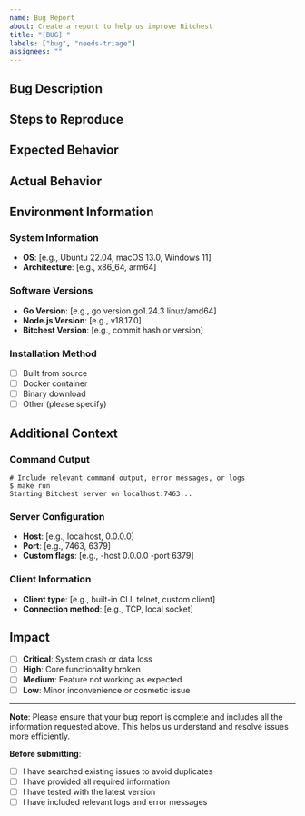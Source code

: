 ```yaml
---
name: Bug Report
about: Create a report to help us improve Bitchest
title: "[BUG] "
labels: ["bug", "needs-triage"]
assignees: ""
---
```


## Bug Description

<!-- A clear and concise description of what the bug is. -->

## Steps to Reproduce

<!-- Describe the required steps to reproduce the bug -->

## Expected Behavior

<!-- A clear and concise description of what you expected to happen. -->

## Actual Behavior

<!-- A clear and concise description of what actually happened. -->

## Environment Information

### System Information

- **OS**: [e.g., Ubuntu 22.04, macOS 13.0, Windows 11]
- **Architecture**: [e.g., x86_64, arm64]

### Software Versions

- **Go Version**: [e.g., go version go1.24.3 linux/amd64]
- **Node.js Version**: [e.g., v18.17.0]
- **Bitchest Version**: [e.g., commit hash or version]

### Installation Method

- [ ] Built from source
- [ ] Docker container
- [ ] Binary download
- [ ] Other (please specify)

## Additional Context

### Command Output

```
# Include relevant command output, error messages, or logs
$ make run
Starting Bitchest server on localhost:7463...
```

### Server Configuration

- **Host**: [e.g., localhost, 0.0.0.0]
- **Port**: [e.g., 7463, 6379]
- **Custom flags**: [e.g., -host 0.0.0.0 -port 6379]

### Client Information

- **Client type**: [e.g., built-in CLI, telnet, custom client]
- **Connection method**: [e.g., TCP, local socket]

## Impact

- [ ] **Critical**: System crash or data loss
- [ ] **High**: Core functionality broken
- [ ] **Medium**: Feature not working as expected
- [ ] **Low**: Minor inconvenience or cosmetic issue

---

**Note**: Please ensure that your bug report is complete and includes all the information requested above. This helps us understand and resolve issues more efficiently.

**Before submitting**:

- [ ] I have searched existing issues to avoid duplicates
- [ ] I have provided all required information
- [ ] I have tested with the latest version
- [ ] I have included relevant logs and error messages
